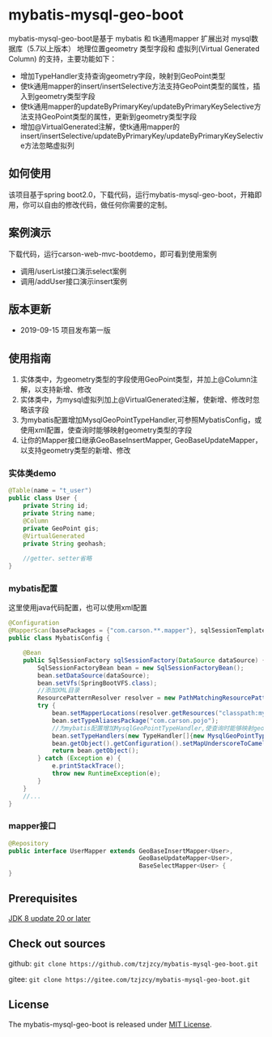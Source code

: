 # mybatis-mysql-geo-boot
mybatis-mysql-geo-boot是基于 mybatis 和 tk通用mapper 扩展出对 mysql数据库（5.7以上版本） 地理位置geometry 类型字段和 虚拟列(Virtual Generated Column) 的支持，主要功能如下：
- 增加TypeHandler支持查询geometry字段，映射到GeoPoint类型
- 使tk通用mapper的insert/insertSelective方法支持GeoPoint类型的属性，插入到geometry类型字段
- 使tk通用mapper的updateByPrimaryKey/updateByPrimaryKeySelective方法支持GeoPoint类型的属性，更新到geometry类型字段
- 增加@VirtualGenerated注解，使tk通用mapper的insert/insertSelective/updateByPrimaryKey/updateByPrimaryKeySelective方法忽略虚拟列

## 如何使用
该项目基于spring boot2.0，下载代码，运行mybatis-mysql-geo-boot，开箱即用，你可以自由的修改代码，做任何你需要的定制。

## 案例演示
下载代码，运行carson-web-mvc-bootdemo，即可看到使用案例
- 调用/userList接口演示select案例
- 调用/addUser接口演示insert案例

## 版本更新
- 2019-09-15 项目发布第一版

## 使用指南
1. 实体类中，为geometry类型的字段使用GeoPoint类型，并加上@Column注解，以支持新增、修改
1. 实体类中，为mysql虚拟列加上@VirtualGenerated注解，使新增、修改时忽略该字段
1. 为mybatis配置增加MysqlGeoPointTypeHandler,可参照MybatisConfig，或使用xml配置，使查询时能够映射geometry类型的字段
1. 让你的Mapper接口继承GeoBaseInsertMapper<T>, GeoBaseUpdateMapper<T>，以支持geometry类型的新增、修改

### 实体类demo
```java
@Table(name = "t_user")
public class User {
    private String id;
    private String name;
    @Column
    private GeoPoint gis;
    @VirtualGenerated
    private String geohash;
    
    //getter、setter省略
}
```

### mybatis配置
这里使用java代码配置，也可以使用xml配置
```java
@Configuration
@MapperScan(basePackages = {"com.carson.**.mapper"}, sqlSessionTemplateRef = "sqlSessionTemplate")
public class MybatisConfig {

    @Bean
    public SqlSessionFactory sqlSessionFactory(DataSource dataSource) {
        SqlSessionFactoryBean bean = new SqlSessionFactoryBean();
        bean.setDataSource(dataSource);
        bean.setVfs(SpringBootVFS.class);
        //添加XML目录
        ResourcePatternResolver resolver = new PathMatchingResourcePatternResolver();
        try {
            bean.setMapperLocations(resolver.getResources("classpath:mybatis/**/*Mapper.xml"));
            bean.setTypeAliasesPackage("com.carson.pojo");
            //为mybatis配置增加MysqlGeoPointTypeHandler,使查询时能够映射geometry类型的字段
            bean.setTypeHandlers(new TypeHandler[]{new MysqlGeoPointTypeHandler(0)});
            bean.getObject().getConfiguration().setMapUnderscoreToCamelCase(true);
            return bean.getObject();
        } catch (Exception e) {
            e.printStackTrace();
            throw new RuntimeException(e);
        }
    }
    //...
}
```

### mapper接口
```java
@Repository
public interface UserMapper extends GeoBaseInsertMapper<User>, 
                                    GeoBaseUpdateMapper<User>, 
                                    BaseSelectMapper<User> {
}
```

## Prerequisites
[JDK 8 update 20 or later][JDK8 build]

## Check out sources
github:
`git clone https://github.com/tzjzcy/mybatis-mysql-geo-boot.git`

gitee:
`git clone https://gitee.com/tzjzcy/mybatis-mysql-geo-boot.git`

## License
The mybatis-mysql-geo-boot is released under [MIT License][].

[JDK8 build]: http://www.oracle.com/technetwork/java/javase/downloads
[MIT License]: https://github.com/tzjzcy/mybatis-mysql-geo-boot/blob/master/LICENSE